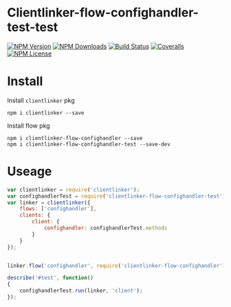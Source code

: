 Clientlinker-flow-confighandler-test-test
========================

[![NPM Version][npm-image]][npm-url]
[![NPM Downloads][downloads-image]][npm-url]
[![Build Status][travis-image]][travis-url]
[![Coveralls][coveralls-image]][coveralls-url]
[![NPM License][license-image]][npm-url]


# Install

Install `clientlinker` pkg

```shell
npm i clientlinker --save
```

Install flow pkg

```shell
npm i clientlinker-flow-confighandler --save
npm i clientlinker-flow-confighandler-test --save-dev
```




# Useage

```javascript
var clientlinker = require('clientlinker');
var confighandlerTest = require('clientlinker-flow-confighandler-test');
var linker = clientlinker({
	flows: ['confighandler'],
	clients: {
		client: {
			confighandler: confighandlerTest.methods
		}
	}
});


linker.flow('confighandler', require('clientlinker-flow-confighandler'));

describe('#test', function()
{
	confighandlerTest.run(linker, 'client');
});
```


[npm-image]: http://img.shields.io/npm/v/clientlinker-flow-confighandler-test.svg
[downloads-image]: http://img.shields.io/npm/dm/clientlinker-flow-confighandler-test.svg
[npm-url]: https://www.npmjs.org/package/clientlinker-flow-confighandler-test
[travis-image]: http://img.shields.io/travis/Bacra/node-clientlinker-flow-confighandler-test/master.svg?label=linux
[travis-url]: https://travis-ci.org/Bacra/node-clientlinker-flow-confighandler-test
[coveralls-image]: https://img.shields.io/coveralls/Bacra/node-clientlinker-flow-confighandler-test.svg
[coveralls-url]: https://coveralls.io/github/Bacra/node-clientlinker-flow-confighandler-test
[license-image]: http://img.shields.io/npm/l/clientlinker-flow-confighandler-test.svg
